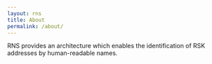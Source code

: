 ```yaml
---
layout: rns
title: About
permalink: /about/
---
```


RNS provides an architecture which enables the identification of RSK addresses by human-readable names.
